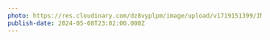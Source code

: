 ```yaml
---
photo: https://res.cloudinary.com/dz8vyplpm/image/upload/v1719151399/IMG_9764_p34j6z.jpg
publish-date: 2024-05-08T23:02:00.000Z
---
```

